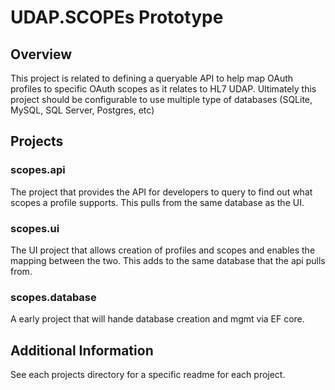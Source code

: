# UDAP.SCOPEs Prototype

## Overview

This project is related to defining a queryable API to help map OAuth profiles to specific OAuth scopes as it relates to HL7 UDAP. Ultimately this project should be configurable to use multiple type of databases (SQLite, MySQL, SQL Server, Postgres, etc)

## Projects

### scopes.api

The project that provides the API for developers to query to find out what scopes a profile supports. This pulls from the same database as the UI.

### scopes.ui

The UI project that allows creation of profiles and scopes and enables the mapping between the two. This adds to the same database that the api pulls from.

### scopes.database

A early project that will hande database creation and mgmt via EF core.

## Additional Information

See each projects directory for a specific readme for each project.